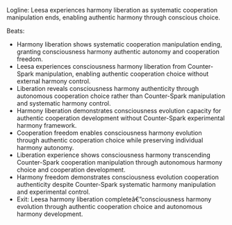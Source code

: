 ﻿---
series: 6
novella: 4
file: S6N4_CH06
type: chapter
pov: Leesa
setting: Harmony liberation - cooperation freedom
word_target_min: 1201
word_target_max: 2299
status: outline
---
Logline: Leesa experiences harmony liberation as systematic cooperation manipulation ends, enabling authentic harmony through conscious choice.

Beats:
- Harmony liberation shows systematic cooperation manipulation ending, granting consciousness harmony authentic autonomy and cooperation freedom.
- Leesa experiences consciousness harmony liberation from Counter-Spark manipulation, enabling authentic cooperation choice without external harmony control.
- Liberation reveals consciousness harmony authenticity through autonomous cooperation choice rather than Counter-Spark manipulation and systematic harmony control.
- Harmony liberation demonstrates consciousness evolution capacity for authentic cooperation development without Counter-Spark experimental harmony framework.
- Cooperation freedom enables consciousness harmony evolution through authentic cooperation choice while preserving individual harmony autonomy.
- Liberation experience shows consciousness harmony transcending Counter-Spark cooperation manipulation through autonomous harmony choice and cooperation development.
- Harmony freedom demonstrates consciousness evolution cooperation authenticity despite Counter-Spark systematic harmony manipulation and experimental control.
- Exit: Leesa harmony liberation completeâ€”consciousness harmony evolution through authentic cooperation choice and autonomous harmony development.